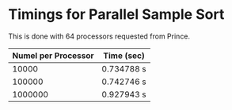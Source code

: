 # Timings for Parallel Sample Sort

This is done with 64 processors requested from Prince.

| Numel per Processor | Time (sec)        |
|---------------------|-------------------|
| 10000               | 0.734788 s        |
| 100000              | 0.742746 s        |
| 1000000             | 0.927943 s        |
